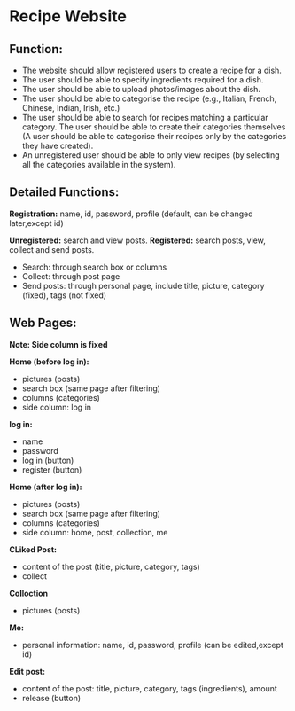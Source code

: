 # **Recipe Website**
## **Function:**

-	The website should allow registered users to create a recipe for a dish.
-	The user should be able to specify ingredients required for a dish.
-	The user should be able to upload photos/images about the dish.
-	The user should be able to categorise the recipe (e.g., Italian, French, Chinese, Indian, Irish, etc.)
-	The user should be able to search for recipes matching a particular category. The user should be able to create their categories themselves (A user should be able to categorise their recipes only by the categories they have created).
-	An unregistered user should be able to only view recipes (by selecting all the categories available in the system).

## **Detailed Functions:**

**Registration:** name, id, password, profile (default, can be changed later,except id)

**Unregistered:** search and view posts.
**Registered:** search posts, view, collect and send posts.

-	Search: through search box or columns
-	Collect: through post page
-	Send posts: through personal page, include title, picture, category (fixed), tags (not fixed)

## **Web Pages:**

**Note: Side column is fixed**

**Home (before log in):**
- pictures (posts)
- search box (same page after filtering)
- columns (categories)
- side column: log in

**log in:**
- name
- password
- log in (button)
- register (button)

**Home (after log in):**
- pictures (posts)
- search box (same page after filtering)
- columns (categories)
- side column: home, post, collection, me

**CLiked Post:**
- content of the post (title, picture, category, tags)
- collect

**Colloction**
- pictures (posts)

**Me:**
- personal information: name, id, password, profile (can be edited,except id)

**Edit post:**
- content of the post: title, picture, category, tags (ingredients), amount 
- release (button)



